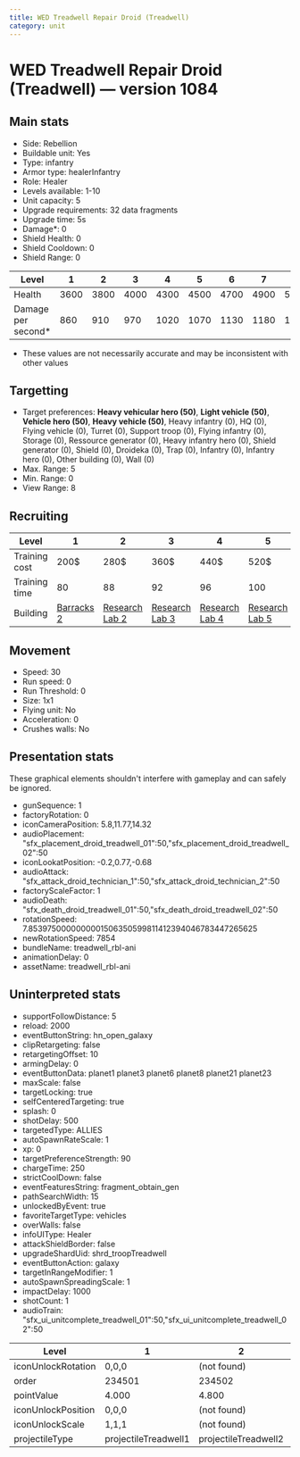 ```yaml
---
title: WED Treadwell Repair Droid (Treadwell)
category: unit
---
```


# WED Treadwell Repair Droid (Treadwell) — version 1084

## Main stats

  * Side: Rebellion
  * Buildable unit: Yes
  * Type: infantry
  * Armor type: healerInfantry
  * Role: Healer
  * Levels available: 1-10
  * Unit capacity: 5
  * Upgrade requirements: 32 data fragments
  * Upgrade time: 5s
  * Damage*: 0
  * Shield Health: 0
  * Shield Cooldown: 0
  * Shield Range: 0

|Level             |1   |2   |3   |4   |5   |6   |7   |8   |9   |10   |
|------------------|----|----|----|----|----|----|----|----|----|-----|
|Health            |3600|3800|4000|4300|4500|4700|4900|5200|5600|19500|
|Damage per second*|860 |910 |970 |1020|1070|1130|1180|1230|1330|1440 |

* These values are not necessarily accurate and may be inconsistent with other values

## Targetting

  * Target preferences: **Heavy vehicular hero (50)**, **Light vehicle (50)**, **Vehicle hero (50)**, **Heavy vehicle (50)**, Heavy infantry (0), HQ (0), Flying vehicle (0), Turret (0), Support troop (0), Flying infantry (0), Storage (0), Ressource generator (0), Heavy infantry hero (0), Shield generator (0), Shield (0), Droideka (0), Trap (0), Infantry (0), Infantry hero (0), Other building (0), Wall (0)
  * Max. Range: 5
  * Min. Range: 0
  * View Range: 8

## Recruiting

|Level        |1                               |2                                     |3                                     |4                                     |5                                     |6                                     |7                                     |8                                     |9                                     |10                                     |
|-------------|--------------------------------|--------------------------------------|--------------------------------------|--------------------------------------|--------------------------------------|--------------------------------------|--------------------------------------|--------------------------------------|--------------------------------------|---------------------------------------|
|Training cost|200$                            |280$                                  |360$                                  |440$                                  |520$                                  |600$                                  |680$                                  |800$                                  |840$                                  |920$                                   |
|Training time|80                              |88                                    |92                                    |96                                    |100                                   |104                                   |108                                   |112                                   |116                                   |120                                    |
|Building     |[Barracks 2](rebelBarracks.html)|[Research Lab 2](rebelOffenseLab.html)|[Research Lab 3](rebelOffenseLab.html)|[Research Lab 4](rebelOffenseLab.html)|[Research Lab 5](rebelOffenseLab.html)|[Research Lab 6](rebelOffenseLab.html)|[Research Lab 7](rebelOffenseLab.html)|[Research Lab 8](rebelOffenseLab.html)|[Research Lab 9](rebelOffenseLab.html)|[Research Lab 10](rebelOffenseLab.html)|

## Movement

  * Speed: 30
  * Run speed: 0
  * Run Threshold: 0
  * Size: 1x1
  * Flying unit: No
  * Acceleration: 0
  * Crushes walls: No

## Presentation stats

These graphical elements shouldn't interfere with gameplay and can safely be ignored.

  * gunSequence: 1
  * factoryRotation: 0
  * iconCameraPosition: 5.8,11.77,14.32
  * audioPlacement: "sfx_placement_droid_treadwell_01":50,"sfx_placement_droid_treadwell_02":50
  * iconLookatPosition: -0.2,0.77,-0.68
  * audioAttack: "sfx_attack_droid_technician_1":50,"sfx_attack_droid_technician_2":50
  * factoryScaleFactor: 1
  * audioDeath: "sfx_death_droid_treadwell_01":50,"sfx_death_droid_treadwell_02":50
  * rotationSpeed: 7.8539750000000001506350599811412394046783447265625
  * newRotationSpeed: 7854
  * bundleName: treadwell_rbl-ani
  * animationDelay: 0
  * assetName: treadwell_rbl-ani

## Uninterpreted stats

  * supportFollowDistance: 5
  * reload: 2000
  * eventButtonString: hn_open_galaxy
  * clipRetargeting: false
  * retargetingOffset: 10
  * armingDelay: 0
  * eventButtonData: planet1 planet3 planet6 planet8 planet21 planet23
  * maxScale: false
  * targetLocking: true
  * selfCenteredTargeting: true
  * splash: 0
  * shotDelay: 500
  * targetedType: ALLIES
  * autoSpawnRateScale: 1
  * xp: 0
  * targetPreferenceStrength: 90
  * chargeTime: 250
  * strictCoolDown: false
  * eventFeaturesString: fragment_obtain_gen
  * pathSearchWidth: 15
  * unlockedByEvent: true
  * favoriteTargetType: vehicles
  * overWalls: false
  * infoUIType: Healer
  * attackShieldBorder: false
  * upgradeShardUid: shrd_troopTreadwell
  * eventButtonAction: galaxy
  * targetInRangeModifier: 1
  * autoSpawnSpreadingScale: 1
  * impactDelay: 1000
  * shotCount: 1
  * audioTrain: "sfx_ui_unitcomplete_treadwell_01":50,"sfx_ui_unitcomplete_treadwell_02":50

|Level             |1                   |2                   |3                   |4                   |5                   |6                   |7                   |8                   |9                   |10                   |
|------------------|--------------------|--------------------|--------------------|--------------------|--------------------|--------------------|--------------------|--------------------|--------------------|---------------------|
|iconUnlockRotation|0,0,0               |(not found)         |(not found)         |(not found)         |(not found)         |(not found)         |(not found)         |(not found)         |(not found)         |(not found)          |
|order             |234501              |234502              |234503              |234504              |234505              |234506              |234507              |234508              |234509              |234510               |
|pointValue        |4.000               |4.800               |5.600               |6.400               |7.200               |8.000               |8.800               |9.600               |10.400              |12.000               |
|iconUnlockPosition|0,0,0               |(not found)         |(not found)         |(not found)         |(not found)         |(not found)         |(not found)         |(not found)         |(not found)         |(not found)          |
|iconUnlockScale   |1,1,1               |(not found)         |(not found)         |(not found)         |(not found)         |(not found)         |(not found)         |(not found)         |(not found)         |(not found)          |
|projectileType    |projectileTreadwell1|projectileTreadwell2|projectileTreadwell3|projectileTreadwell4|projectileTreadwell5|projectileTreadwell6|projectileTreadwell7|projectileTreadwell8|projectileTreadwell9|projectileTreadwell10|

